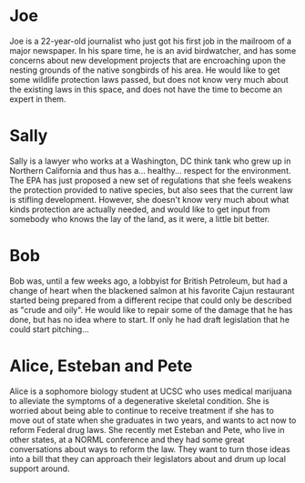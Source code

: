 Joe
===

Joe is a 22-year-old journalist who just got his first job in the
mailroom of a major newspaper. In his spare time, he is an avid
birdwatcher, and has some concerns about new development projects that
are encroaching upon the nesting grounds of the native songbirds of
his area. He would like to get some wildlife protection laws passed,
but does not know very much about the existing laws in this space, and
does not have the time to become an expert in them.

Sally
=====

Sally is a lawyer who works at a Washington, DC think tank who grew up
in Northern California and thus has a... healthy... respect for the
environment. The EPA has just proposed a new set of regulations that
she feels weakens the protection provided to native species, but also
sees that the current law is stifling development. However, she
doesn't know very much about what kinds protection are actually
needed, and would like to get input from somebody who knows the lay of
the land, as it were, a little bit better.

Bob
===

Bob was, until a few weeks ago, a lobbyist for British Petroleum, but
had a change of heart when the blackened salmon at his favorite Cajun
restaurant started being prepared from a different recipe that could
only be described as "crude and oily". He would like to repair some of
the damage that he has done, but has no idea where to start. If only
he had draft legislation that he could start pitching...

Alice, Esteban and Pete
=======================

Alice is a sophomore biology student at UCSC who uses medical
marijuana to alleviate the symptoms of a degenerative skeletal
condition. She is worried about being able to continue to receive
treatment if she has to move out of state when she graduates in two
years, and wants to act now to reform Federal drug laws. She recently
met Esteban and Pete, who live in other states, at a NORML conference
and they had some great conversations about ways to reform the
law. They want to turn those ideas into a bill that they can approach
their legislators about and drum up local support around.